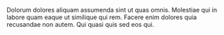 Dolorum dolores aliquam assumenda sint ut quas omnis.
Molestiae qui in labore quam eaque ut similique qui rem.
Facere enim dolores quia recusandae non autem.
Qui quasi quis sed eos qui.